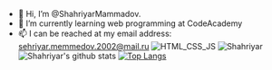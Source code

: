 - 👋 Hi, I’m @ShahriyarMammadov.
- 🌱 I’m currently learning web programming at CodeAcademy
- 📫 I can be reached at my email address: sehriyar.memmedov.2002@mail.ru
![HTML_CSS_JS](https://phantomlandscapes.files.wordpress.com/2021/04/html-css-javascript.jpg)
![Shahriyar](https://media1.giphy.com/media/Y4ak9Ki2GZCbJxAnJD/giphy.gif?cid=ecf05e47houvlazi6476gso26biarzvio2u55n1kh9fsizft&rid=giphy.gif&ct=g)
![Shahriyar's github stats](https://github-readme-stats.vercel.app/api?username=ShahriyarMammadov)
[![Top Langs](https://github-readme-stats.vercel.app/api/top-langs/?username=anuraghazra)](https://github.com/anuraghazra/github-readme-stats)

